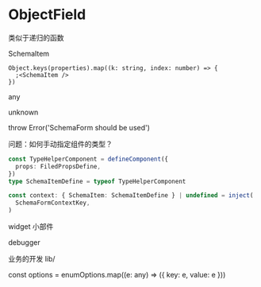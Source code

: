 # ObjectField

类似于递归的函数

SchemaItem

```tsx
Object.keys(properties).map((k: string, index: number) => {
  ;<SchemaItem />
})
```

any

unknown

throw Error('SchemaForm should be used')

问题：如何手动指定组件的类型？

```ts
const TypeHelperComponent = defineComponent({
  props: FiledPropsDefine,
})
type SchemaItemDefine = typeof TypeHelperComponent

const context: { SchemaItem: SchemaItemDefine } | undefined = inject(
  SchemaFormContextKey,
)
```

widget 小部件

debugger

业务的开发 lib/

const options = enumOptions.map((e: any) => ({ key: e, value: e }))
